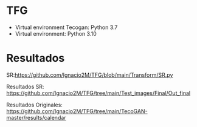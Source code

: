 # TFG

- Virtual environment Tecogan: Python 3.7
- Virtual environment: Python 3.10

# Resultados

SR:https://github.com/Ignacio2M/TFG/blob/main/Transform/SR.py

Resultados SR: https://github.com/Ignacio2M/TFG/tree/main/Test_images/Final/Out_final 

Resultados Originales: https://github.com/Ignacio2M/TFG/tree/main/TecoGAN-master/results/calendar

